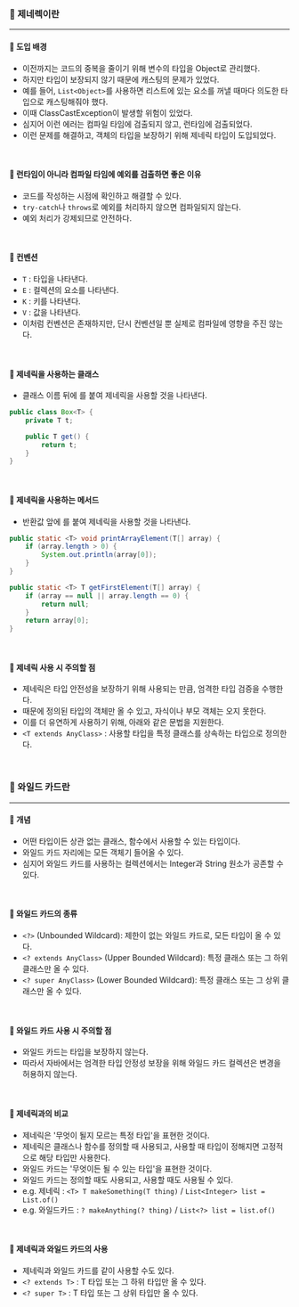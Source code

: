 ### 🔶 제네렉이란
----

#### 🔸 도입 배경

- 이전까지는 코드의 중복을 줄이기 위해 변수의 타입을 Object로 관리했다.
- 하지만 타입이 보장되지 않기 때문에 캐스팅의 문제가 있었다.
- 예를 들어, `List<Object>`를 사용하면 리스트에 있는 요소를 꺼낼 때마다 의도한 타입으로 캐스팅해줘야 했다.
- 이때 ClassCastException이 발생할 위험이 있었다.
- 심지어 이런 에러는 컴파일 타임에 검출되지 않고, 런타임에 검출되었다.
- 이런 문제를 해결하고, 객체의 타입을 보장하기 위해 제네릭 타입이 도입되었다.

<br>


#### 🔸 런타임이 아니라 컴파일 타임에 예외를 검출하면 좋은 이유

- 코드를 작성하는 시점에 확인하고 해결할 수 있다.
- `try-catch`나 `throws`로 예외를 처리하지 않으면 컴파일되지 않는다.
- 예외 처리가 강제되므로 안전하다.

<br>

#### 🔸 컨벤션

- `T` : 타입을 나타낸다.
- `E` : 컬렉션의 요소를 나타낸다.
- `K` : 키를 나타낸다.
- `V` : 값을 나타낸다.
- 이처럼 컨벤션은 존재하지만, 단시 컨벤션일 뿐 실제로 컴파일에 영향을 주진 않는다.

<br>

#### 🔸 제네릭을 사용하는 클래스
- 클래스 이름 뒤에 <T>를 붙여 제네릭을 사용할 것을 나타낸다.

```java
public class Box<T> {
    private T t;

    public T get() {
        return t;
    }
}
```

<br>

#### 🔸 제네릭을 사용하는 메서드
- 반환값 앞에 <T>를 붙여 제네릭을 사용할 것을 나타낸다.

```java
public static <T> void printArrayElement(T[] array) {
    if (array.length > 0) {
        System.out.println(array[0]);
    }
}
```
```java
public static <T> T getFirstElement(T[] array) {
    if (array == null || array.length == 0) {
        return null;
    }
    return array[0];
}
```

<br>

#### 🔸 제네릭 사용 시 주의할 점
- 제네릭은 타입 안전성을 보장하기 위해 사용되는 만큼, 엄격한 타입 검증을 수행한다.
- 때문에 정의된 타입의 객체만 올 수 있고, 자식이나 부모 객체는 오지 못한다.
- 이를 더 유연하게 사용하기 위해, 아래와 같은 문법을 지원한다.
- `<T extends AnyClass>` : 사용할 타입을 특정 클래스를 상속하는 타입으로 정의한다.


<br>

### 🔶 와일드 카드란
----
#### 🔸 개념
- 어떤 타입이든 상관 없는 클래스, 함수에서 사용할 수 있는 타입이다.
- 와일드 카드 자리에는 모든 객체기 들어올 수 있다.
- 심지어 와일드 카드를 사용하는 컬렉션에서는 Integer과 String 원소가 공존할 수 있다.

<br>

#### 🔸 와일드 카드의 종류
- `<?>` (Unbounded Wildcard): 제한이 없는 와일드 카드로, 모든 타입이 올 수 있다.
- `<? extends AnyClass>` (Upper Bounded Wildcard): 특정 클래스 또는 그 하위 클래스만 올 수 있다.
- `<? super AnyClass>` (Lower Bounded Wildcard): 특정 클래스 또는 그 상위 클래스만 올 수 있다.

<br>

#### 🔸 와일드 카드 사용 시 주의할 점
- 와일드 카드는 타입을 보장하지 않는다.
- 따라서 자바에서는 엄격한 타입 안정성 보장을 위해 와일드 카드 컬렉션은 변경을 허용하지 않는다.

<br>

#### 🔸 제네릭과의 비교
- 제네릭은 '무엇이 될지 모르는 특정 타입'을 표현한 것이다.
- 제네릭은 클래스나 함수를 정의할 때 사용되고, 사용할 때 타입이 정해지면 고정적으로 해당 타입만 사용한다.
- 와일드 카드는 '무엇이든 될 수 있는 타입'을 표현한 것이다.
- 와일드 카드는 정의할 때도 사용되고, 사용할 때도 사용될 수 있다. 
- e.g. 제네릭 : `<T> T makeSomething(T thing)` / `List<Integer> list = List.of()`
- e.g. 와일드카드 : `? makeAnything(? thing)` / `List<?> list = list.of()`

<br>

#### 🔸 제네릭과 와일드 카드의 사용
- 제네릭과 와일드 카드를 같이 사용할 수도 있다.
- `<? extends T>` : T 타입 또는 그 하위 타입만 올 수 있다.
- `<? super T>` :  T 타입 또는 그 상위 타입만 올 수 있다.
